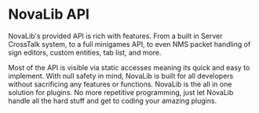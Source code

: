 # NovaLib API
NovaLib's provided API is rich with features. From a built in Server CrossTalk system, to a full minigames API, to even NMS packet handling of sign editors, custom entities, tab list, and more.

Most of the API is visible via static accesses meaning its quick and easy to implement. With null safety in mind, NovaLib is built for all developers without sacrificing any features or functions. NovaLib is the all in one solution for plugins. No more repetitive programming, just let NovaLib handle all the hard stuff and get to coding your amazing plugins.
